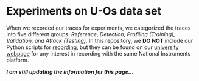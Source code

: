 # Experiments on U-Os data set  

When we recorded our traces for experiments, we categorized the traces into five different groups: _Reference, Detection, Profiling (Training), Validation, and Attack (Testing)_. In this repository, we **DO NOT** include our Python scripts for [recording](https://www.cl.cam.ac.uk/research/security/datasets/ascon/index.html#U-Os-recording), but they can be found on our [university webpage](https://www.cl.cam.ac.uk/research/security/datasets/ascon/) for any interest in recording with the same National Instruments platform.

***I am still updating the information for this page...***
<!--
<h3 id=U-Os-recording>Code for recording on the NI platform</h3>

<p>The Python scripts to control the recording platform are available below.</p>

<ul>
<li><a href="src_recording/CW_ASCON_recording_20240414.zip">CW_ASCON_recording_20240414.zip</a>
</li>
</ul>

<p>When we recorded our traces for experiments, we categorized the traces into five different groups: Reference, Detection, Profiling (Training), Validation, and Attack (Testing). For each there is an independent subdirectory, which contains the recording control scripts, the pre-generated input data (key, nonces, plaintexts), and the corresponding output data (ciphertexts and tags) for checking:</p>

<ul>
<li><b>NI_RE_code:</b> Reference traces,</li>
<li><b>NI_DN_code:</b> Detection traces,</li>
<li><b>NI_TR_code:</b> Profiling (Training) traces,</li>
<li><b>NI_VA_code:</b> Validation traces,</li>
<li><b>NI_TS_code:</b> Attack (Testing) traces.</li>
</ul>

<p>Meanwhile, the subdirectory "SRC_TEST/simpleserial-ascon-aead-128/" contains the target HEX file, and please execute the following command to write the HEX file onto the CW-Lite board and check the correctness of the implementation:</p>

<ul><li>python3 test_AEAD_128_Enc.py</li></ul>

<h3 id=U-Os-reference>Reference traces</h3>
<p>We recorded 1600 traces and took the arithmetic mean vector of them as a reference trace, so the later recorded traces can be compared against this reference trace to check whether some unexpected event happened and resulted in a wrong recording.</p>

<p>We first provide the Python code that generated all the input data (keys, nonces, plaintexts) for the recording and pre-calculated the corresponding output data (ciphertexts and tags) in the following ZIP file:</p>

<ul>
<li><a href="U-Os/0001_reference/inter_gen_RE.zip">inter_gen_RE.zip (updated 2024-04-15)</a>
</li>
</ul>

<p>The raw traces were recorded and stored in 10 ZIP files via the following link:</p>

<ul>
<li><a href="U-Os/index.html#RE">Raw traces for the reference set</a>
</li>
</ul>

<p>We used the code in the following ZIP file to generate the reference trace (<a href="U-Os/0001_reference/ref_trace.npy">ref_trace.npy (updated 2024-05-01)</a>):</p>

<ul>
<li><a href="U-Os/0001_reference/preproc_RE.zip">preproc_RE.zip (updated 2024-05-01)</a>
</li>
</ul>

<h3 id=U-Os-detection>Detection traces</h3>
<p>We recorded 16000 traces for interesting clock cycle detection.</p>

<p>Similarly, we provide the Python code that generated all the data for the recording in the following ZIP file:</p>

<ul>
<li><a href="U-Os/0002_detection/inter_gen_DN.zip">inter_gen_DN.zip (updated 2024-05-01)</a>
</li>
</ul>

<p>With the pre-generated I/O data, we then calculated all the target intermediate values and cut them into bytes with the following code:</p>

<ul>
<li><a href="U-Os/0002_detection/find_intermediates.zip">find_intermediates.zip (updated 2024-05-02)</a>,<br>
resulting in <a href="U-Os/0002_detection/find_intermediates/intermediate_values.zip">find_intermediates/intermediate_values.zip (H/L version, updated 2024-05-02)</a>
</li>
</ul>

<p>As we mentioned in our paper, the bit-interleaving (slicing) technique is applied in our target implementations. Therefore, we also calculated the bit-interleaved intermediate values:</p>

<ul>
<li><a href="U-Os/0002_detection/find_intermediates_sliced.zip">find_intermediates_sliced.zip (updated 2024-05-02)</a>,<br>
resulting in <a href="U-Os/0002_detection/find_intermediates_sliced/intermediate_values.zip">find_intermediates_sliced/intermediate_values.zip (E/O version, updated 2024-05-02)</a>
</li>
</ul>


<p>The raw traces were recorded and stored in 100 ZIP files in the following directory:</p>

<ul>
<li><a href="U-Os/index.html#DN">Raw traces for the detection set</a>
</li>
</ul>

<p>We used the code in the following ZIP file to check the quality of the recorded traces by comparing them with the reference trace (ref_trace.npy):</p>

<ul>
<li><a href="U-Os/0002_detection/preproc_DN.zip">preproc_DN.zip (updated 2024-05-01)</a>
</li>
</ul>

<p>Later, the code in the following ZIP file was for calculating the sample for detection in each clock cycle: </p>

<ul>
<li><a href="U-Os/0002_detection/get_samples.zip">get_samples.zip (updated 2024-05-02)</a>,
</li>
</ul>

<p>resulting in: </p>

<ul>
<li><a href="U-Os/0002_detection/get_samples/Detect_Samples.hdf5">get_samples/Detect_Samples.hdf5 (updated 2024-05-02)</a>.
</li>
</ul>

<p>With the above proprocessed data, we then used the code in the following ZIP files to calculate the \(R^2\) values for each intermediate bytes:</p>

<ul>
<li><a href="U-Os/0002_detection/detection_O.zip">detection_O.zip (updated 2024-05-11) for H/L words</a>,</li>
<li><a href="U-Os/0002_detection/detection_S.zip">detection_S.zip (updated 2024-05-11) for E/O words</a>,</li>
</ul>

<p>resulting in: </p>

<ul>
<li><a href="U-Os/0002_detection/detection_O/detect_results_08.zip">detection_O/detect_results_08.zip (updated 2024-05-11)</a>,</li>
<li><a href="U-Os/0002_detection/detection_S/detect_results_08.zip">detection_S/detect_results_08.zip (updated 2024-05-11)</a>,</li>
</ul>

<p>as well as the \(\sum R^2\) for 32-bit words:</p>

<ul>
<li><a href="U-Os/0002_detection/detection_O/detect_results_32.zip">detection_O/detect_results_32.zip (updated 2024-05-11)</a>,</li>
<li><a href="U-Os/0002_detection/detection_S/detect_results_32.zip">detection_S/detect_results_32.zip (updated 2024-05-11)</a>.</li>
</ul>

<p>With the \(\sum R^2\) for 32-bit words, we then used the code in the following ZIP to extract the union set of interesting clock cycles for each lane of our target intermediate states:</p>

<ul>
<li><a href="U-Os/0002_detection/ICS_extract.zip">ICS_extract.zip (updated 2024-05-03)</a>.
</li>
</ul>

<p>After the extraction with different threshold, we chose the union set of the interesting clock cycle with \(\sum R^2 > 0.004\) for all the later experiments:</p>

<ul>
<li><a href="U-Os/0002_detection/ICS_extract/ics_union_004.zip">ICS_extract/ics_union_004.zip (updated 2024-05-03)</a>.
</li>
</ul>

<h3 id=U-Os-training>Profiling (Training) traces</h3>
<p>We recorded 64000 traces (stored in 400 ZIP files) for template profiling.</p>

<p>Data pre-generating, raw traces, and trace pre-processing:</p>

<ul>
<li><a href="U-Os/0003_training/inter_gen_TR.zip">inter_gen_TR.zip (updated 2024-05-01)</a>
</li>

<li><a href="U-Os/index.html#TR">Raw traces for the profiling (training) set</a>
</li>

<li><a href="U-Os/0003_training/preproc_TR.zip">preproc_TR.zip (updated 2024-05-01)</a>
</li>
</ul>

<p>Similar to the detection traces, we calculated the intermediate values from the pre-generated I/O data:</p>

<ul>
<li><a href="U-Os/0003_training/find_intermediates.zip">find_intermediates.zip (updated 2024-05-05)</a>,<br>
resulting in <a href="U-Os/0003_training/find_intermediates/intermediate_values.zip">find_intermediates/intermediate_values.zip (H/L version)</a>,</li>
<li><a href="U-Os/0003_training/find_intermediates_sliced.zip">find_intermediates_sliced.zip (updated 2024-05-05)</a>,<br>
resulting in <a href="U-Os/0003_training/find_intermediates_sliced/intermediate_values.zip">find_intermediates_sliced/intermediate_values.zip (E/O version)</a>.</li>
</ul>

<p>In addition, we also calculated the target 16-bit intermediate values for profiling the 16-bit templates:</p>

<ul>
<li><a href="U-Os/0003_training/find_intermediates_16bit.zip">find_intermediates_16bit.zip (updated 2024-05-05)</a>,<br>
resulting in <a href="U-Os/0003_training/find_intermediates_16bit/intermediate_values.zip">find_intermediates_16bit/intermediate_values.zip (H/L version)</a>.</li>
</ul>

<p>Later, we used the following code to downsample our raw traces:</p>

<ul>
<li><a href="U-Os/0003_training/Resample_HDF5.zip">Resample_HDF5.zip (updated 2024-05-03)</a>,</li>
</ul>

<p>resulting in 8 HDF5 files:</p>

<ul>
<li><a href="U-Os/0003_training/Resample_HDF5/part_00.hdf5">Resample_HDF5/part_00.hdf5 (updated 2024-05-03)</a>,</li>
<li><a href="U-Os/0003_training/Resample_HDF5/part_01.hdf5">Resample_HDF5/part_01.hdf5 (updated 2024-05-03)</a>,</li>
<li><a href="U-Os/0003_training/Resample_HDF5/part_02.hdf5">Resample_HDF5/part_02.hdf5 (updated 2024-05-03)</a>,</li>
<li><a href="U-Os/0003_training/Resample_HDF5/part_03.hdf5">Resample_HDF5/part_03.hdf5 (updated 2024-05-03)</a>,</li>
<li><a href="U-Os/0003_training/Resample_HDF5/part_04.hdf5">Resample_HDF5/part_04.hdf5 (updated 2024-05-03)</a>,</li>
<li><a href="U-Os/0003_training/Resample_HDF5/part_05.hdf5">Resample_HDF5/part_05.hdf5 (updated 2024-05-03)</a>,</li>
<li><a href="U-Os/0003_training/Resample_HDF5/part_06.hdf5">Resample_HDF5/part_06.hdf5 (updated 2024-05-03)</a>,</li>
<li><a href="U-Os/0003_training/Resample_HDF5/part_07.hdf5">Resample_HDF5/part_07.hdf5 (updated 2024-05-03)</a>.</li>
</ul>

<p>After all the preprocessing steps above, we profiled our templates with the following code:</p>

<ul>
<li>8-bit templates with H/L bit order: <a href="U-Os/0003_training/template_profiling_bytes_O.zip">template_profiling_bytes_O.zip (updated 2024-05-04)</a>,</li>
<li>8-bit templates with E/O bit order: <a href="U-Os/0003_training/template_profiling_bytes_S.zip">template_profiling_bytes_S.zip (updated 2024-05-04)</a>,</li>
<li>selected 16-bit templates with H/L bit order: <a href="U-Os/0003_training/template_profiling_16bits_O.zip">template_profiling_16bits_O.zip (updated 2024-05-05)</a>,</li>
</ul>

<p>resulting in:</p>

<ul>
<li><a href="U-Os/0003_training/template_profiling_bytes_O/templateLDA_O004.zip">template_profiling_bytes_O/templateLDA_O004.zip (updated 2024-05-04)</a>,</li>
<li><a href="U-Os/0003_training/template_profiling_bytes_S/templateLDA_O004.zip">template_profiling_bytes_S/templateLDA_O004.zip (updated 2024-05-04)</a>,</li>
<li><a href="U-Os/0003_training/template_profiling_16bits_O/templateLDA_O004_16bit.zip">template_profiling_16bits_O/templateLDA_O004_16bit.zip (updated 2024-05-05)</a>,</li>
</ul>


<h3 id=U-Os-validation>Validation traces</h3>
<p>We recorded 4000 traces (stored in 40 ZIP files) for template quality validation.</p>

<p>Data pre-generating, raw traces, and trace pre-processing:</p>

<ul>
<li><a href="U-Os/0004_validation/inter_gen_VA.zip">inter_gen_VA.zip (updated 2024-05-02)</a>
</li>

<li><a href="U-Os/index.html#VA">Raw traces for the validation set</a>
</li>

<li><a href="U-Os/0004_validation/preproc_VA.zip">preproc_VA.zip (updated 2024-05-02)</a>
</li>
</ul>

<p>Code for intermediate value calculation:</p>

<ul>
<li><a href="U-Os/0004_validation/find_intermediates.zip">find_intermediates.zip (updated 2024-05-05)</a>,<br>
resulting in <a href="U-Os/0004_validation/find_intermediates/intermediate_values.zip">find_intermediates/intermediate_values.zip (H/L version)</a>,</li>
<li><a href="U-Os/0004_validation/find_intermediates_sliced.zip">find_intermediates_sliced.zip (updated 2024-05-05)</a>,<br>
resulting in <a href="U-Os/0004_validation/find_intermediates_sliced/intermediate_values.zip">find_intermediates_sliced/intermediate_values.zip (E/O version)</a>,</li>
<li><a href="U-Os/0004_validation/find_intermediates_16bit.zip">find_intermediates_16bit.zip (updated 2024-05-05)</a>,<br>
resulting in <a href="U-Os/0004_validation/find_intermediates_16bit/intermediate_values.zip">find_intermediates_16bit/intermediate_values.zip (H/L version)</a>.</li>
</ul>

<p>Code for downsampling:</p>

<ul>
<li><a href="U-Os/0004_validation/Resample_HDF5.zip">Resample_HDF5.zip (updated 2024-05-04)</a>,</li>
</ul>

<p>resulting in 4 HDF5 files (1000 traces for each):</p>

<ul>
<li><a href="U-Os/0004_validation/Resample_HDF5/part_00.hdf5">Resample_HDF5/part_00.hdf5 (updated 2024-05-04)</a>,</li>
<li><a href="U-Os/0004_validation/Resample_HDF5/part_01.hdf5">Resample_HDF5/part_01.hdf5 (updated 2024-05-04)</a>,</li>
<li><a href="U-Os/0004_validation/Resample_HDF5/part_02.hdf5">Resample_HDF5/part_02.hdf5 (updated 2024-05-04)</a>,</li>
<li><a href="U-Os/0004_validation/Resample_HDF5/part_03.hdf5">Resample_HDF5/part_03.hdf5 (updated 2024-05-04)</a>,</li>
</ul>

<p>With the preprocessing steps above, we validated the quality of our templates by calculating the first-order success rate (1-SR) and logarithmic guessing entropy (LGE) with the following code:</p>

<ul>
<li><a href="U-Os/0004_validation/template_validation_bytes_O.zip">template_validation_bytes_O.zip (updated 2024-05-18)</a>,</li>
<li><a href="U-Os/0004_validation/template_validation_bytes_S.zip">template_validation_bytes_S.zip (updated 2024-05-18)</a>,</li>
<li><a href="U-Os/0004_validation/template_validation_16bits_O.zip">template_validation_16bits_O.zip (updated 2024-05-18)</a>.</li>
</ul>

<p>The rank of the correct candidate for the target intermeidate values are recorded in:</p>

<ul>
<li><a href="U-Os/0004_validation/template_validation_bytes_O/Rank_O004.zip">template_validation_bytes_O/Rank_O004.zip (updated 2024-05-18)</a>,</li>
<li><a href="U-Os/0004_validation/template_validation_bytes_S/Rank_O004.zip">template_validation_bytes_S/Rank_O004.zip (updated 2024-05-18)</a>,</li>
<li><a href="U-Os/0004_validation/template_validation_16bits_O/Rank_O004.zip">template_validation_16bits_O/Rank_O004.zip (updated 2024-05-18)</a>.</li>
</ul>

<p>Note that the numbers recorded in these NumPy arrays are actually the indeces (starting from 0) of the sorted probability tables of the correct candidates instead of the ranks (starting from 1). We fixed such difference when calculating the 1-SR and LGE with the results from 1000 traces:</p>

<ul>
<li><a href="U-Os/0004_validation/template_validation_bytes_O/Result_Tables.zip">template_validation_bytes_O/Result_Tables.zip (updated 2024-05-18)</a>,</li>
<li><a href="U-Os/0004_validation/template_validation_bytes_S/Result_Tables.zip">template_validation_bytes_S/Result_Tables.zip (updated 2024-05-18)</a>,</li>
<li><a href="U-Os/0004_validation/template_validation_16bits_O/Result_Tables.zip">template_validation_16bits_O/Result_Tables.zip (updated 2024-05-18)</a>.</li>
</ul>

<p>We published a subsets of the results from the first 1000 traces (part_00.hdf5, labelled as G0). For example, we can access the 1-SR and LGE of the key in "Result_Tables/SR_table_KEY_G0.txt" and "Result_Tables/GE_table_KEY_G0.txt", respectively.</p>

<h3 id=U-Os-attack>Attack (Testing) traces</h3>
<p>We recorded 10000 traces (stored in 100 ZIP files) for our SASCA attacks.</p>

<p>Data pre-generating, raw traces, and trace pre-processing:</p>

<ul>
<li><a href="U-Os/0005_attack/inter_gen_TS.zip">inter_gen_TS.zip (updated 2024-05-02)</a>
</li>

<li><a href="U-Os/index.html#TS">Raw traces for the attack (testing) set</a>
</li>

<li><a href="U-Os/0005_attack/preproc_TS.zip">preproc_TS.zip (updated 2024-05-02)</a>
</li>
</ul>

<p>Note that in these 10000 encryptions for recording, we had each 10 share the same key. For example, the first traces in "Raw/Raw_TS_0000.zip", "Raw/Raw_TS_0010.zip", ..., "Raw/Raw_TS_0090.zip" were recorded from encryptions with the same key.</p>

<p>In this attack stage, we do not need the intermediate values but need only the pre-generated I/O date for verifying the correctness of our recovered key by SASCA. Hoever, for the convenience of our attack, we still rearranged the pre-generated I/O data with the following code:</p>

<ul>
<li><a href="U-Os/0005_attack/data_SASCA.zip">data_SASCA.zip (updated 2024-05-14)</a>,</li>
</ul>

<p>where we stored the 1000 key strings in 1000 separated NPY files:</p>

<ul>
<li><a href="U-Os/0005_attack/data_SASCA/data_key.zip">data_SASCA/data_key.zip (updated 2024-05-14)</a>.</li>
</ul>

<p>For the other I/O data, we stored them in:</p>

<ul>
<li><a href="U-Os/0005_attack/data_SASCA/data_nonce.zip">data_SASCA/data_nonce.zip (updated 2024-05-14)</a>,</li>
<li><a href="U-Os/0005_attack/data_SASCA/data_plaintext.zip">data_SASCA/data_plaintext.zip (updated 2024-05-14)</a>,</li>
<li><a href="U-Os/0005_attack/data_SASCA/data_ciphertag.zip">data_SASCA/data_ciphertag.zip (updated 2024-05-14)</a>,</li>
</ul>

<p>where each file contains a 10-element array that stores the data from the 10 encryptions sharing the same key with the corresponding index.</p>

<p>Similarly, we provide the code for downsampling:</p>

<ul>
<li><a href="U-Os/0005_attack/Resample_HDF5.zip">Resample_HDF5.zip (updated 2024-05-14)</a>,</li>
</ul>

<p>resulting in 10 HDF5 files (1000 traces for each):</p>

<ul>
<li><a href="U-Os/0005_attack/Resample_HDF5/part_00.hdf5">Resample_HDF5/part_00.hdf5 (updated 2024-05-06)</a>,</li>
<li><a href="U-Os/0005_attack/Resample_HDF5/part_01.hdf5">Resample_HDF5/part_01.hdf5 (updated 2024-05-06)</a>,</li>
<li><a href="U-Os/0005_attack/Resample_HDF5/part_02.hdf5">Resample_HDF5/part_02.hdf5 (updated 2024-05-06)</a>,</li>
<li><a href="U-Os/0005_attack/Resample_HDF5/part_03.hdf5">Resample_HDF5/part_03.hdf5 (updated 2024-05-06)</a>,</li>
<li><a href="U-Os/0005_attack/Resample_HDF5/part_04.hdf5">Resample_HDF5/part_04.hdf5 (updated 2024-05-06)</a>,</li>
<li><a href="U-Os/0005_attack/Resample_HDF5/part_05.hdf5">Resample_HDF5/part_05.hdf5 (updated 2024-05-06)</a>,</li>
<li><a href="U-Os/0005_attack/Resample_HDF5/part_06.hdf5">Resample_HDF5/part_06.hdf5 (updated 2024-05-06)</a>,</li>
<li><a href="U-Os/0005_attack/Resample_HDF5/part_07.hdf5">Resample_HDF5/part_07.hdf5 (updated 2024-05-06)</a>,</li>
<li><a href="U-Os/0005_attack/Resample_HDF5/part_08.hdf5">Resample_HDF5/part_08.hdf5 (updated 2024-05-06)</a>,</li>
<li><a href="U-Os/0005_attack/Resample_HDF5/part_09.hdf5">Resample_HDF5/part_09.hdf5 (updated 2024-05-06)</a>,</li>
</ul>

<p>With the preprocessing steps above, we performed our attack with belief propagation based on the loopy factor graph with the following code:</p>

<ul>
<li><a href="U-Os/0005_attack/template_attack_loopy_D99_LXX.zip">template_attack_loopy_D99_LXX.zip (updated 2024-05-14)</a>.</li>
</ul>

<p>After decompressing this ZIP file, we should manually rename the directory with the number of traces (four traces for example):</p>

<ul>
<li>"template_attack_loopy_D99_LXX/" to "template_attack_loopy_D99_L04/",</li>
</ul>

<p>set the parameter "leaves" in "template_attack_loopy_D99_L04/Search_Procedure.py" (Line 13), and then execute "script_all.sh". We recorded the results for 1 to 10 traces in the following ZIP file:</p>

<ul>
<li><a href="U-Os/0005_attack/template_attack_loopy_D99_results.zip">template_attack_loopy_D99_results.zip (updated 2024-05-14)</a>.</li>
</ul>

<p>Note that we used the damping technique with a damping rate equal to 0.99. In addition to the experiment with loopy factor graphs, we also provide our code for tree-shape experiments and the results with both 8-bit and 16-bit fragments:</p>

<ul>
<li><a href="U-Os/0005_attack/template_attack_bytes_O.zip">template_attack_bytes_O.zip (updated 2024-05-14)</a>,</li>
<li><a href="U-Os/0005_attack/template_attack_bytes_O_results.zip">template_attack_bytes_O_results.zip (updated 2024-05-14)</a>,</li>
<li><a href="U-Os/0005_attack/template_attack_16bits_O.zip">template_attack_16bits_O.zip (updated 2024-05-14)</a>,</li>
<li><a href="U-Os/0005_attack/template_attack_16bits_O_results.zip">template_attack_16bits_O_results.zip (updated 2024-05-14)</a>.</li>
</ul>

<p>While the above codes were mostly based on Python and enumerated up to the first 100,000 key candidates, the final version of the results is a hybrid evaluation, which is the actual key enumeration before the first \($2^24$\) candidates as well as a rank estimate result afterwards. With the procedure of key enumeration and rank estimate later implemented in Julia, we still relied on the following Python code for the probability tables after belief propagation:</p>

<ul>
<li><a href="U-Os/0005_attack/template_attack_loopy_D99_TABLES_LXX.zip">template_attack_loopy_D99_TABLES_LXX.zip (updated 2024-05-16)</a>,</li>
<li><a href="U-Os/0005_attack/template_attack_bytes_O_TABLES.zip">template_attack_bytes_O_TABLES.zip (updated 2024-05-14)</a>,</li>
<li><a href="U-Os/0005_attack/template_attack_16bits_O_TABLES.zip">template_attack_16bits_O_TABLES.zip (updated 2024-05-14)</a>,</li>
</ul>

<p>and then the resulting tables are stored in the following ZIP files:</p>

<ul>
<li><a href="U-Os/0005_attack/template_attack_loopy_D99_TABLES_results.zip">template_attack_loopy_D99_TABLES_results.zip (updated 2024-05-16)</a>,</li>
<li><a href="U-Os/0005_attack/template_attack_bytes_O_TABLES/Tables.zip">template_attack_bytes_O_TABLES/Tables.zip (updated 2024-05-14)</a>,</li>
<li><a href="U-Os/0005_attack/template_attack_16bits_O_TABLES/Tables_L01.zip">template_attack_16bits_O_TABLES/Tables_L01.zip (updated 2024-05-14)</a>,</li>
<li><a href="U-Os/0005_attack/template_attack_16bits_O_TABLES/Tables_L02.zip">template_attack_16bits_O_TABLES/Tables_L02.zip (updated 2024-05-14)</a>,</li>
<li><a href="U-Os/0005_attack/template_attack_16bits_O_TABLES/Tables_L03.zip">template_attack_16bits_O_TABLES/Tables_L03.zip (updated 2024-05-14)</a>,</li>
<li><a href="U-Os/0005_attack/template_attack_16bits_O_TABLES/Tables_L04.zip">template_attack_16bits_O_TABLES/Tables_L04.zip (updated 2024-05-14)</a>,</li>
<li><a href="U-Os/0005_attack/template_attack_16bits_O_TABLES/Tables_L05.zip">template_attack_16bits_O_TABLES/Tables_L05.zip (updated 2024-05-14)</a>,</li>
<li><a href="U-Os/0005_attack/template_attack_16bits_O_TABLES/Tables_L06.zip">template_attack_16bits_O_TABLES/Tables_L06.zip (updated 2024-05-14)</a>,</li>
<li><a href="U-Os/0005_attack/template_attack_16bits_O_TABLES/Tables_L07.zip">template_attack_16bits_O_TABLES/Tables_L07.zip (updated 2024-05-14)</a>,</li>
<li><a href="U-Os/0005_attack/template_attack_16bits_O_TABLES/Tables_L08.zip">template_attack_16bits_O_TABLES/Tables_L08.zip (updated 2024-05-14)</a>,</li>
<li><a href="U-Os/0005_attack/template_attack_16bits_O_TABLES/Tables_L09.zip">template_attack_16bits_O_TABLES/Tables_L09.zip (updated 2024-05-14)</a>,</li>
<li><a href="U-Os/0005_attack/template_attack_16bits_O_TABLES/Tables_L10.zip">template_attack_16bits_O_TABLES/Tables_L10.zip (updated 2024-05-14)</a>,</li>
</ul>

<p>The remaining source code for our implementation of key enumeration and rank estimate will be released here soon ...</p>

-->

